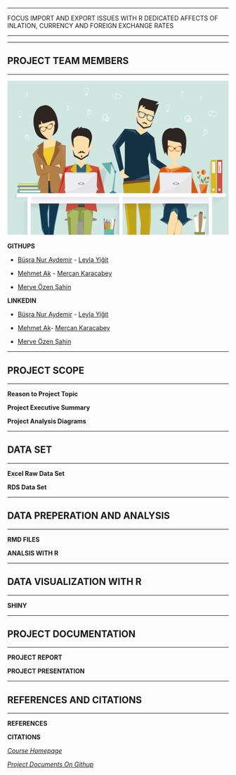 
***

FOCUS IMPORT AND EXPORT ISSUES WITH R DEDICATED AFFECTS OF INLATION, CURRENCY AND FOREIGN EXCHANGE RATES

***

*** 
## PROJECT TEAM MEMBERS
*** 
![Image description](https://github.com/MEF-BDA503/gpj18-r_coders/blob/master/img/R_developers.jpg)

**GITHUPS**

- [Büşra Nur Aydemir](https://mef-bda503.github.io/pj18-aydemirbusra/) - [Leyla Yiğit](https://mef-bda503.github.io/pj18-Leyla.Yigit/)

- [Mehmet Ak](https://mef-bda503.github.io/pj18-mehmetakk/) - [Mercan Karacabey](https://mef-bda503.github.io/pj18-mkaracabey/)

- [Merve Özen Şahin](https://mef-bda503.github.io/pj18-ozenm/)

**LINKEDIN**
- [Büşra Nur Aydemir]( https://www.linkedin.com/in/busra-nur-aydemir-51b81b8b/) - [Leyla Yiğit](https://www.linkedin.com/in/leyla-yi%C4%9Fit-b3894955/)

- [Mehmet Ak](https://www.linkedin.com/in/ACoAACENGXUBEHApr9slAuQzh8lBviwp1FrY3oY/)- [Mercan Karacabey](https://www.linkedin.com/in/mercan-karacabey-708240103/)

- [Merve Özen Şahin](https://www.linkedin.com/in/merve-ozen-sahin-91027431/)



***
## PROJECT SCOPE 
*** 
**Reason to Project Topic**

**Project Executive Summary**

**Project Analysis Diagrams**



***
## DATA SET 
*** 
**Excel Raw Data Set**

**RDS Data Set**



***
## DATA PREPERATION AND ANALYSIS
*** 
**RMD FILES**

**ANALSIS WITH R**



***
## DATA VISUALIZATION WITH R
*** 
**SHINY**



***
## PROJECT DOCUMENTATION
*** 
**PROJECT REPORT**

**PROJECT PRESENTATION**



***
## REFERENCES AND CITATIONS
*** 
**REFERENCES**

**CITATIONS**


*[Course Homepage](https://mef-bda503.github.io/)*

*[Project Documents On Githup](https://github.com/MEF-BDA503/gpj18-r_coders)*
